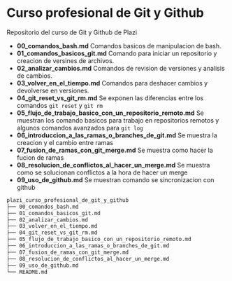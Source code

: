 # Curso profesional de Git y Github

Repositorio del curso de Git y Github de Plazi

* __00_comandos_bash.md__ Comandos basicos de manipulacion de bash.
* __01_comandos_basicos_git.md__ Comando para iniciar un repositorio y creacion de versines de archivos.
* __02_analizar_cambios.md__ Comandos de revision de versiones y analisis de cambios.
* __03_volver_en_el_tiempo.md__ Comandos para deshacer cambios y devolverse en versiones.
* __04_git_reset_vs_git_rm.md__ Se exponen las diferencias entre los comandos `git reset` y `git rm`
* __05_flujo_de_trabajo_basico_con_un_repositorio_remoto.md__ Se muestran los comando basicos para trabajo en repositorios remotos y algunos comandos avanzados para `git log`
* __06_introduccion_a_las_ramas_o_branches_de_git.md__ Se muestra la creacion y el cambio entre ramas
* __07_fusion_de_ramas_con_git_merge.md__ Se muestra como hacer la fucion de ramas
* __08_resolucion_de_conflictos_al_hacer_un_merge.md__ Se muestra como se solucionan conflictos a la hora de hacer un merge
* __09_uso_de_github.md__ Se muestran comando se sincronizacion con github

```bash
plazi_curso_profesional_de_git_y_github
├── 00_comandos_bash.md
├── 01_comandos_basicos_git.md
├── 02_analizar_cambios.md
├── 03_volver_en_el_tiempo.md
├── 04_git_reset_vs_git_rm.md
├── 05_flujo_de_trabajo_basico_con_un_repositorio_remoto.md
├── 06_introduccion_a_las_ramas_o_branches_de_git.md
├── 07_fusion_de_ramas_con_git_merge.md
├── 08_resolucion_de_conflictos_al_hacer_un_merge.md
├── 09_uso_de_github.md
└── README.md
```